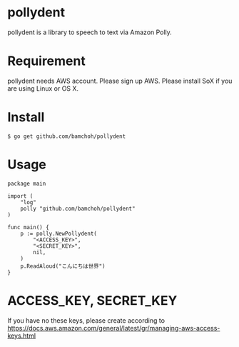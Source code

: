 # pollydent

pollydent is a library to speech to text via Amazon Polly.

# Requirement

pollydent needs AWS account. Please sign up AWS.
Please install SoX if you are using Linux or OS X.

# Install

```
$ go get github.com/bamchoh/pollydent
```

# Usage

```
package main

import (
	"log"
	polly "github.com/bamchoh/pollydent"
)

func main() {
	p := polly.NewPollydent(
		"<ACCESS_KEY>",
		"<SECRET_KEY>",
		nil,
	)
	p.ReadAloud("こんにちは世界")
}
```

# ACCESS_KEY, SECRET_KEY

If you have no these keys, please create according to https://docs.aws.amazon.com/general/latest/gr/managing-aws-access-keys.html

